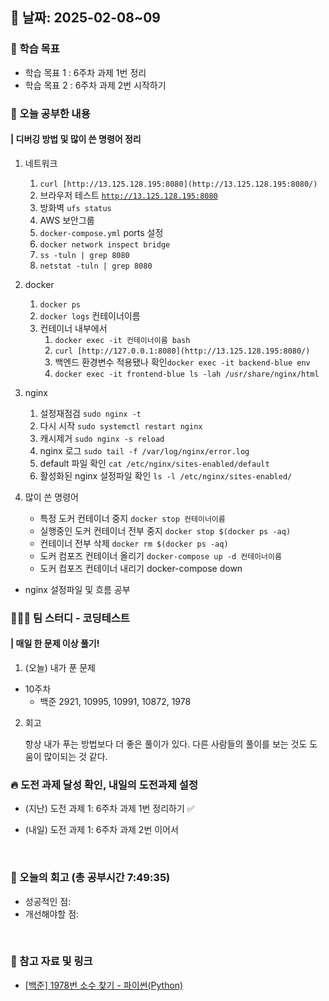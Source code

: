 ## 📅 날짜: 2025-02-08~09


### 💬 학습 목표

- 학습 목표 1 : 6주차 과제 1번 정리
- 학습 목표 2 : 6주차 과제 2번 시작하기


### 📒 오늘 공부한 내용
#### | 디버깅 방법 및 많이 쓴 명령어 정리

1. 네트워크

    1. `curl [http://13.125.128.195:8080](http://13.125.128.195:8080/)`
    2. 브라우저 테스트 [`http://13.125.128.195:8080`](http://13.125.128.195:8080/)
    3. 방화벽 `ufs status`
    4. AWS 보안그룹
    5. `docker-compose.yml` ports 설정
    6. `docker network inspect bridge`
    7. `ss -tuln | grep 8080`
    8. `netstat -tuln | grep 8080`

2. docker

    1. `docker ps`
    2. `docker logs` 컨테이너이름
    3. 컨테이너 내부에서
        1. `docker exec -it 컨테이너이름 bash`
        2. `curl [http://127.0.0.1:8080](http://13.125.128.195:8080/)` 
        3. 백엔드 환경변수 적용됐나 확인`docker exec -it backend-blue env`
        4. `docker exec -it frontend-blue ls -lah /usr/share/nginx/html`

3. nginx

    1. 설정재점검 `sudo nginx -t`
    2. 다시 시작 `sudo systemctl restart nginx`
    3. 캐시제거 `sudo nginx -s reload`
    4. nginx 로그 `sudo tail -f /var/log/nginx/error.log`
    5. default 파일 확인 `cat /etc/nginx/sites-enabled/default`
    6. 활성화된 nginx 설정파일 확인 `ls -l /etc/nginx/sites-enabled/`

4. 많이 쓴 명령어

    - 특정 도커 컨테이너 중지 `docker stop 컨테이너이름`
    - 실행중인 도커 컨테이너 전부 중지 `docker stop $(docker ps -aq)`
    - 컨테이너 전부 삭제 `docker rm $(docker ps -aq)`
    - 도커 컴포즈 컨테이너 올리기 `docker-compose up -d 컨테이너이름`
    - 도커 컴포즈 컨테이너 내리기 docker-compose down


+ nginx 설정파일 및 흐름 공부

### 🧑‍🧒‍🧒 팀 스터디 - 코딩테스트
#### | 매일 한 문제 이상 풀기!

1. (오늘) 내가 푼 문제

- 10주차
    - 백준 2921, 10995, 10991, 10872, 1978

2. 회고

    항상 내가 푸는 방법보다 더 좋은 풀이가 있다.
    다른 사람들의 풀이를 보는 것도 도움이 많이되는 것 같다.


### 🔥 도전 과제 달성 확인, 내일의 도전과제 설정
- (지난) 도전 과제 1: 6주차 과제 1번 정리하기 ✅

- (내일) 도전 과제 1: 6주차 과제 2번 이어서

<br/>

### 💭 오늘의 회고 (총 공부시간 7:49:35)
- 성공적인 점: <br/>
- 개선해야할 점: <br/>

<br/>

### 📁 참고 자료 및 링크
- [[백준] 1978번 소수 찾기 - 파이썬(Python)](https://seongonion.tistory.com/39)